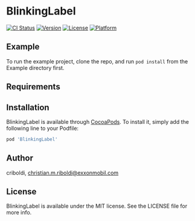 # BlinkingLabel

[![CI Status](https://img.shields.io/travis/criboldi/BlinkingLabel.svg?style=flat)](https://travis-ci.org/criboldi/BlinkingLabel)
[![Version](https://img.shields.io/cocoapods/v/BlinkingLabel.svg?style=flat)](https://cocoapods.org/pods/BlinkingLabel)
[![License](https://img.shields.io/cocoapods/l/BlinkingLabel.svg?style=flat)](https://cocoapods.org/pods/BlinkingLabel)
[![Platform](https://img.shields.io/cocoapods/p/BlinkingLabel.svg?style=flat)](https://cocoapods.org/pods/BlinkingLabel)

## Example

To run the example project, clone the repo, and run `pod install` from the Example directory first.

## Requirements

## Installation

BlinkingLabel is available through [CocoaPods](https://cocoapods.org). To install
it, simply add the following line to your Podfile:

```ruby
pod 'BlinkingLabel'
```

## Author

criboldi, christian.m.riboldi@exxonmobil.com

## License

BlinkingLabel is available under the MIT license. See the LICENSE file for more info.
